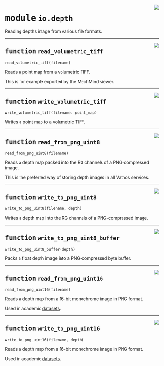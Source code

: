 <!-- markdownlint-disable -->

<a href="../vathos/io/depth.py#L0"><img align="right" style="float:right;" src="https://img.shields.io/badge/-source-cccccc?style=flat-square"></a>

# <kbd>module</kbd> `io.depth`
Reading depths image from various file formats. 


---

<a href="../vathos/io/depth.py#L19"><img align="right" style="float:right;" src="https://img.shields.io/badge/-source-cccccc?style=flat-square"></a>

## <kbd>function</kbd> `read_volumetric_tiff`

```python
read_volumetric_tiff(filename)
```

Reads a point map from a volumetric TIFF. 

This is for example exported by the MechMind viewer.  


---

<a href="../vathos/io/depth.py#L28"><img align="right" style="float:right;" src="https://img.shields.io/badge/-source-cccccc?style=flat-square"></a>

## <kbd>function</kbd> `write_volumetric_tiff`

```python
write_volumetric_tiff(filename, point_map)
```

Writes a point map to a volumetric TIFF. 


---

<a href="../vathos/io/depth.py#L34"><img align="right" style="float:right;" src="https://img.shields.io/badge/-source-cccccc?style=flat-square"></a>

## <kbd>function</kbd> `read_from_png_uint8`

```python
read_from_png_uint8(filename)
```

Reads a depth map packed into the RG channels of a PNG-compressed image. 

This is the preferred way of storing depth images in all Vathos services. 


---

<a href="../vathos/io/depth.py#L44"><img align="right" style="float:right;" src="https://img.shields.io/badge/-source-cccccc?style=flat-square"></a>

## <kbd>function</kbd> `write_to_png_uint8`

```python
write_to_png_uint8(filename, depth)
```

Writes a depth map into the RG channels of a PNG-compressed image. 


---

<a href="../vathos/io/depth.py#L52"><img align="right" style="float:right;" src="https://img.shields.io/badge/-source-cccccc?style=flat-square"></a>

## <kbd>function</kbd> `write_to_png_uint8_buffer`

```python
write_to_png_uint8_buffer(depth)
```

Packs a float depth image into a PNG-compressed byte buffer. 


---

<a href="../vathos/io/depth.py#L65"><img align="right" style="float:right;" src="https://img.shields.io/badge/-source-cccccc?style=flat-square"></a>

## <kbd>function</kbd> `read_from_png_uint16`

```python
read_from_png_uint16(filename)
```

Reads a depth map from a 16-bit monochrome image in PNG format. 

Used in academic [datasets](http://redwood-data.org/3dscan/index.html).    


---

<a href="../vathos/io/depth.py#L75"><img align="right" style="float:right;" src="https://img.shields.io/badge/-source-cccccc?style=flat-square"></a>

## <kbd>function</kbd> `write_to_png_uint16`

```python
write_to_png_uint16(filename, depth)
```

Reads a depth map from a 16-bit monochrome image in PNG format. 

Used in academic [datasets](http://redwood-data.org/3dscan/index.html).    


